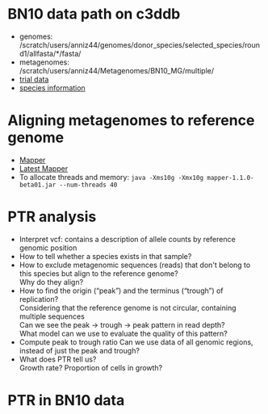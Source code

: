 # BN10 data path on c3ddb
* genomes: /scratch/users/anniz44/genomes/donor_species/selected_species/round1/allfasta/*/fasta/
* metagenomes: /scratch/users/anniz44/Metagenomes/BN10_MG/multiple/
* [trial data](https://drive.google.com/drive/folders/1ocNlSmVHdIVTr8RG-jGTqX5dc4xbZp1_?usp=sharing)
* [species information](https://drive.google.com/file/d/1W0ANLpcewOUrQ5RUaFbOezati-xhnmkW/view?usp=sharing)
# Aligning metagenomes to reference genome
* [Mapper](https://github.com/mathjeff/Mapper)
* [Latest Mapper](https://drive.google.com/file/d/1yz9GkTO7aGjcYPov3XmHOkuB_-UxCQKl/view?usp=sharing)
* To allocate threads and memory: `java -Xms10g -Xmx10g mapper-1.1.0-beta01.jar --num-threads 40`
# PTR analysis
* Interpret vcf: contains a description of allele counts by reference genomic position
* How to tell whether a species exists in that sample?
* How to exclude metagenomic sequences (reads) that don't belong to this species but align to the reference genome?\
Why do they align?  
* How to find the origin (“peak”) and the terminus (“trough”) of replication?\
Considering that the reference genome is not circular, containing multiple sequences\
Can we see the peak -> trough -> peak pattern in read depth?\
What model can we use to evaluate the quality of this pattern? 
* Compute peak to trough ratio
Can we use data of all genomic regions, instead of just the peak and trough?
* What does PTR tell us?\
Growth rate? Proportion of cells in growth?
# PTR in BN10 data